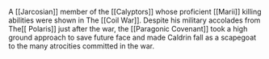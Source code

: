 A [[Jarcosian]] member of the [[Calyptors]] whose proficient [[Marii]] killing abilities were shown in The [[Coil War]]. Despite his military accolades from The[[ Polaris]] just after the war, the [[Paragonic Covenant]] took a high ground approach to save future face and made Caldrin fall as a scapegoat to the many atrocities committed in the war.